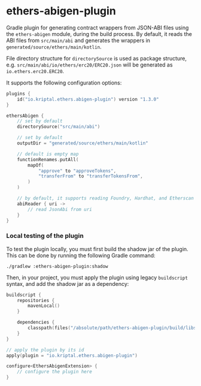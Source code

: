 # ethers-abigen-plugin

Gradle plugin for generating contract wrappers from JSON-ABI files using the `ethers-abigen` module, during the build
process. By default, it reads the ABI files from `src/main/abi` and generates the wrappers
in `generated/source/ethers/main/kotlin`.

File directory structure for `directorySource` is used as package structure,
e.g. `src/main/abi/io/ethers/erc20/ERC20.json` will be generated as `io.ethers.erc20.ERC20`.

It supports the following configuration options:

```kotlin
plugins {
    id("io.kriptal.ethers.abigen-plugin") version "1.3.0"
}

ethersAbigen {
    // set by default
    directorySource("src/main/abi")

    // set by default
    outputDir = "generated/source/ethers/main/kotlin"

    // default is empty map
    functionRenames.putAll(
        mapOf(
            "approve" to "approveTokens",
            "transferFrom" to "transferTokensFrom",
        )
    )

    // by default, it supports reading Foundry, Hardhat, and Etherscan artifacts
    abiReader { uri ->
        // read JsonAbi from uri
    }
}
```

### Local testing of the plugin

To test the plugin locally, you must first build the shadow jar of the plugin. This can be done by running the following
Gradle command:

```shell
./gradlew :ethers-abigen-plugin:shadow
```

Then, in your project, you must apply the plugin using legacy `buildscript` syntax, and add the shadow jar as a
dependency:

```kts
buildscript {
    repositories {
        mavenLocal()
    }

    dependencies {
        classpath(files("/absolute/path/ethers-abigen-plugin/build/libs/ethers-abigen-plugin-1.2.1-SNAPSHOT.jar"))
    }
}

// apply the plugin by its id
apply(plugin = "io.kriptal.ethers.abigen-plugin")

configure<EthersAbigenExtension> {
    // configure the plugin here
}
```
